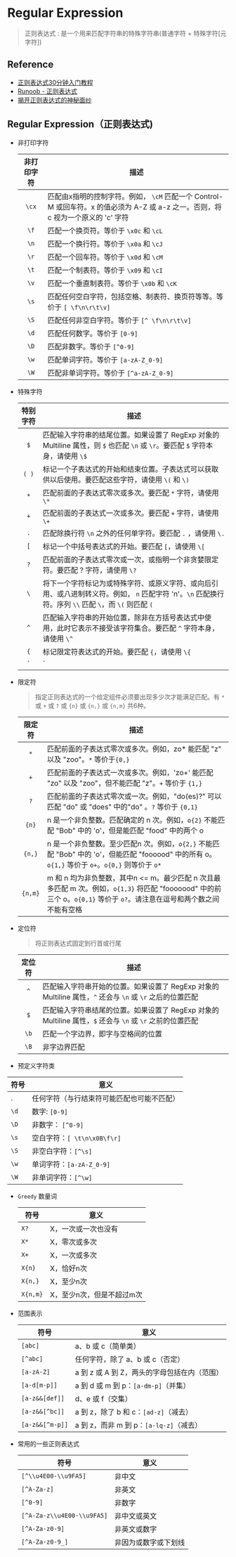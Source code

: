 # Regular Expression
> 正则表达式 : 是一个用来匹配字符串的特殊字符串(普通字符 + 特殊字符[元字符])

## Reference

- [正则表达式30分钟入门教程](http://deerchao.net/tutorials/regex/regex.htm)
- [Runoob - 正则表达式](http://www.runoob.com/regexp/regexp-tutorial.html)
- [揭开正则表达式的神秘面纱](http://www.regexlab.com/zh/regref.htm)

## Regular Expression（正则表达式)

- 非打印字符

    | 非打印字符 | 描述 
    | :---: | --- 
    | `\cx` | 匹配由x指明的控制字符。例如， `\cM` 匹配一个 Control-M 或回车符。x 的值必须为 A-Z 或 a-z 之一。否则，将 c 视为一个原义的 'c' 字符
    | `\f`  | 匹配一个换页符。等价于 `\x0c` 和 `\cL`
    | `\n`  | 匹配一个换行符。等价于 `\x0a` 和 `\cJ`
    | `\r`  | 匹配一个回车符。等价于 `\x0d` 和 `\cM`
    | `\t`  | 匹配一个制表符。等价于 `\x09` 和 `\cI`
    | `\v`  | 匹配一个垂直制表符。等价于 `\x0b` 和 `\cK`
    | `\s`  | 匹配任何空白字符，包括空格、制表符、换页符等等。等价于 `[ \f\n\r\t\v]` 
    | `\S`  | 匹配任何非空白字符。等价于 `[^ \f\n\r\t\v]`
    | `\d`  | 匹配任何数字。等价于 `[0-9]` 
    | `\D`  | 匹配非数字。等价于 `[^0-9]` 
    | `\w`  | 匹配单词字符。等价于 `[a-zA-Z_0-9]` 
    | `\W`  | 匹配非单词字符。等价于 `[^a-zA-Z_0-9]` 

- 特殊字符

  | 特别字符 | 描述 
  | :---: | ---  
  | `$`   | 匹配输入字符串的结尾位置。如果设置了 RegExp 对象的 Multiline 属性，则 `$` 也匹配 `\n` 或 `\r`。要匹配 `$` 字符本身，请使用 `\$`
  | `( )` | 标记一个子表达式的开始和结束位置。子表达式可以获取供以后使用。要匹配这些字符，请使用 `\(` 和 `\)`
  | `*`   | 匹配前面的子表达式零次或多次。要匹配 `*` 字符，请使用 `\*`
  | `+`	  | 匹配前面的子表达式一次或多次。要匹配 `+` 字符，请使用 `\+`
  | `.`   | 匹配除换行符 `\n` 之外的任何单字符。要匹配 `.` ，请使用 `\.` 
  | `[`	  | 标记一个中括号表达式的开始。要匹配 `[`，请使用 `\[`
  | `?`	  | 匹配前面的子表达式零次或一次，或指明一个非贪婪限定符。要匹配 ? 字符，请使用 `\?`
  | `\`	  | 将下一个字符标记为或特殊字符、或原义字符、或向后引用、或八进制转义符。例如， `n` 匹配字符 'n'。`\n` 匹配换行符。序列 `\\` 匹配 `\`，而 `\(` 则匹配 `(`
  | `^`	  | 匹配输入字符串的开始位置，除非在方括号表达式中使用，此时它表示不接受该字符集合。要匹配 `^` 字符本身，请使用 `\^`
  | `{`	  | 标记限定符表达式的开始。要匹配 `{`，请使用 `\{`
  | `|`	  | 指明两项之间的一个选择。要匹配 `|`，请使用 `\|`

- 限定符
    > 指定正则表达式的一个给定组件必须要出现多少次才能满足匹配。有 `*` 或 `+` 或 `?` 或 `{n}` 或 `{n,}` 或 `{n,m}` 共6种。

  | 限定符 | 描述 
  | :---: | --- 
  | `*`	        | 匹配前面的子表达式零次或多次。例如，zo* 能匹配 "z" 以及 "zoo"。`*` 等价于`{0,}`
  | `+`	        | 匹配前面的子表达式一次或多次。例如，'zo+' 能匹配 "zo" 以及 "zoo"，但不能匹配 "z"。`+` 等价于 `{1,}`
  | `?`	        | 匹配前面的子表达式零次或一次。例如，"do(es)?" 可以匹配 "do" 或 "does" 中的"do" 。`?` 等价于 `{0,1}`
  | `{n}`       | n 是一个非负整数。匹配确定的 n 次。例如，`o{2}` 不能匹配 "Bob" 中的 'o'，但是能匹配 "food" 中的两个 o
  | `{n,}`      | n 是一个非负整数。至少匹配n 次。例如，`o{2,}` 不能匹配 "Bob" 中的 'o'，但能匹配 "foooood" 中的所有 o。`o{1,}` 等价于 `o+`。`o{0,}` 则等价于 `o*`
  | `{n,m}`     | m 和 n 均为非负整数，其中n <= m。最少匹配 n 次且最多匹配 m 次。例如，`o{1,3}` 将匹配 "fooooood" 中的前三个 o。`o{0,1}` 等价于 `o?`。请注意在逗号和两个数之间不能有空格

- 定位符 
    > 将正则表达式固定到行首或行尾

  | 定位符 | 描述 
  | :---: | --- 
  | `^`   | 匹配输入字符串开始的位置。如果设置了 RegExp 对象的 Multiline 属性，`^` 还会与 `\n` 或 `\r` 之后的位置匹配
  | `$`   | 匹配输入字符串结尾的位置。如果设置了 RegExp 对象的 Multiline 属性，`$` 还会与 `\n` 或 `\r` 之前的位置匹配
  | `\b`  | 匹配一个字边界，即字与空格间的位置
  | `\B`  | 非字边界匹配

- 预定义字符类 

|  符号 | 意义  
| --- | --- 
| .     | 任何字符（与行结束符可能匹配也可能不匹配）
| `\d`  | 数字: `[0-9]`  
| `\D`  | 非数字： `[^0-9]` 
| `\s`  | 空白字符：`[ \t\n\x0B\f\r]` 
| `\S`  | 非空白字符：`[^\s]` 
| `\w ` | 单词字符：`[a-zA-Z_0-9]`  
| `\W`  | 非单词字符：`[^\w]` 

- `Greedy` 数量词

  |  符号 | 意义  
  | --- | --- 
  | `X?`		| X，一次或一次也没有 
  | `X*`		| X，零次或多次 
  | `X+`		| X，一次或多次 
  | `X{n}`	    | X，恰好n次 
  | `X{n,}`	    | X，至少n次 
  | `X{n,m}`	| X，至少n次，但是不超过m次 

- 范围表示

  |  符号 | 意义  
  | --- | --- 
  | `[abc]`		        | a、b 或 c（简单类） 
  | `[^abc]`	        | 任何字符，除了 a、b 或 c（否定） 
  | `[a-zA-Z]`          | a 到 z 或 A 到 Z，两头的字母包括在内（范围） 
  | `[a-d[m-p]]`	    | a 到 d 或 m 到 p：`[a-dm-p]`（并集） 
  | `[a-z&&[def]]`      | d、e 或 f（交集） 
  | `[a-z&&[^bc]]`	    | a 到 z，除了 b 和 c：`[ad-z]`（减去） 
  | `[a-z&&[^m-p]]`     | a 到 z，而非 m 到 p：`[a-lq-z]`（减去） 

- 常用的一些正则表达式

  | 符号 | 意义
  | -- | --
  | `[^\\u4E00-\\u9FA5]`          | 非中文
  | `[^A-Za-z]`                   | 非英文
  | `[^0-9]`                      | 非数字
  | `[^A-Za-z\\u4E00-\\u9FA5]`    | 非中文或英文
  | `[^A-Za-z0-9]`                | 非英文或数字
  | `[^A-Za-z0-9_]`               | 非因为或数字或下划线
